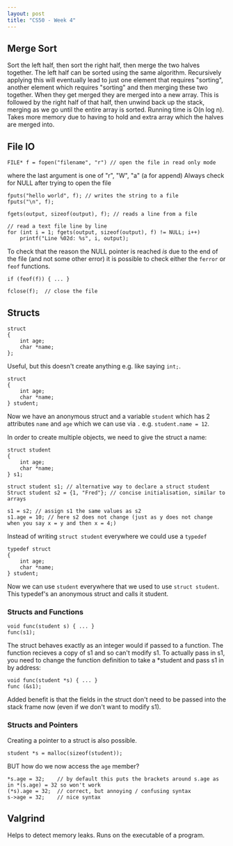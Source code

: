```yaml
---
layout: post
title: "CS50 - Week 4"
---
```

## Merge Sort

Sort the left half, then sort the right half, then merge the two halves together. The left half can be sorted using the same algorithm. Recursively applying this will eventually lead to just one element that requires "sorting", another element which requires "sorting" and then merging these two together. When they get merged they are merged into a new array. This is followed by the right half of that half, then unwind back up the stack, merging as we go until the entire array is sorted.
Running time is O(n log n).
Takes more memory due to having to hold and extra array which the halves are merged into.

## File IO

    FILE* f = fopen("filename", "r") // open the file in read only mode

where the last argument is one of "r", "W", "a" (a for append)
Always check for NULL after trying to open the file

    fputs("hello world", f); // writes the string to a file
    fputs("\n", f);

    fgets(output, sizeof(output), f); // reads a line from a file

    // read a text file line by line
    for (int i = 1; fgets(output, sizeof(output), f) != NULL; i++)
        printf("Line %02d: %s", i, output);

To check that the reason the NULL pointer is reached *is* due to the end of the file (and not some other error) it is possible to check either the `ferror` or `feof` functions.

    if (feof(f)) { ... }

    fclose(f);  // close the file

## Structs

    struct
    {
        int age;
        char *name;
    };

Useful, but this doesn't create anything e.g. like saying `int;`.

    struct
    {
        int age;
        char *name;
    } student;

Now we have an anonymous struct and a variable `student` which has 2 attributes `name` and `age` which we can use via `.` e.g. `student.name = 12`.

In order to create multiple objects, we need to give the struct a name:

    struct student
    {
        int age;
        char *name;
    } s1;

    struct student s1; // alternative way to declare a struct student
    Struct student s2 = {1, "Fred"}; // concise initialisation, similar to arrays

    s1 = s2; // assign s1 the same values as s2
    s1.age = 10; // here s2 does not change (just as y does not change when you say x = y and then x = 4;)

Instead of writing `struct student` everywhere we could use a `typedef`

    typedef struct
    {
        int age;
        char *name;
    } student;

Now we can use `student` everywhere that we used to use `struct student`. This typedef's an anonymous struct and calls it student.

### Structs and Functions

    void func(student s) { ... }
    func(s1);

The struct behaves exactly as an integer would if passed to a function. The function recieves a copy of s1 and so can't modify s1. To actually pass in s1, you need to change the function definition to take a *student and pass s1 in by address:

    void func(student *s) { ... }
    func (&s1);

Added benefit is that the fields in the struct don't need to be passed into the stack frame now (even if we don't want to modify s1).

### Structs and Pointers

Creating a pointer to a struct is also possible.

    student *s = malloc(sizeof(student));

BUT how do we now access the `age` member?

    *s.age = 32;    // by default this puts the brackets around s.age as in *(s.age) = 32 so won't work
    (*s).age = 32;  // correct, but annoying / confusing syntax
    s->age = 32;    // nice syntax

## Valgrind

Helps to detect memory leaks. Runs on the executable of a program.



